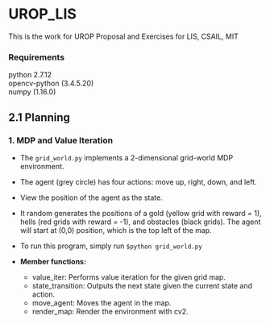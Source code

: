 # UROP_LIS
This is the work for UROP Proposal and Exercises for LIS, CSAIL, MIT

### Requirements
python 2.7.12\
opencv-python (3.4.5.20)\
numpy (1.16.0)

## 2.1 Planning
### 1. MDP and Value Iteration
* The `grid_world.py` implements a 2-dimensional grid-world MDP environment.
* The agent (grey circle) has four actions: move up, right, down, and left.
* View the position of the agent as the state.
* It random generates the positions of a gold (yellow grid with reward = 1), hells (red grids with reward = -1), and obstacles (black grids). The agent will start at (0,0) position, which is the top left of the map.
* To run this program, simply run `$python grid_world.py`

* **Member functions:**
  * value_iter: Performs value iteration for the given grid map.
  * state_transition: Outputs the next state given the current state and action.
  * move_agent: Moves the agent in the map.
  * render_map: Render the environment with cv2.
